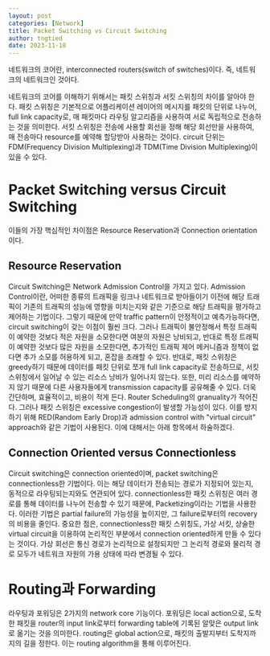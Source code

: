 ```yaml
---
layout: post
categories: [Network]
title: Packet Switching vs Circuit Switching
author: tngtied
date: 2023-11-18
---
```


네트워크의 코어란, interconnected routers(switch of switches)이다. 즉, 네트워크의 네트워크인 것이다.

네트워크의 코어를 이해하기 위해서는 패킷 스위칭과 서킷 스위칭의 차이를 알아야 한다.
패킷 스위칭은 기본적으로 어플리케이션 레이어의 메시지를 패킷의 단위로 나누어, full link capacity로, 매 패킷마다 라우팅 알고리즘을 사용하여 서로 독립적으로 전송하는 것을 의미한다.
서킷 스위칭은 전송에 사용할 회선을 정해 해당 회선만을 사용하여, 매 전송마다 resource를 예약해 할당받아 사용하는 것이다. circuit 단위는 FDM(Frequency Division Multiplexing)과 TDM(Time Division Multiplexing)이 있을 수 있다.

# Packet Switching versus Circuit Switching

이들의 가장 핵심적인 차이점은 Resource Reservation과 Connection orientation이다.

## Resource Reservation

Circuit Switching은 Network Admission Control을 가지고 있다. Admission Control이란, 어떠한 종류의 트래픽을 링크나 네트워크로 받아들이기 이전에 해당 트래픽이 기존의 트래픽의 성능에 영향을 미치는지와 같은 기준으로 해당 트래픽을 평가하고 제어하는 기법이다. 그렇기 때문에 만약 traffic pattern이 안정적이고 예측가능하다면, circuit switching이 갖는 이점이 훨씬 크다. 그러나 트래픽이 불안정해서 특정 트래픽이 예약한 것보다 적은 자원을 소모한다면 여분의 자원은 낭비되고, 반대로 특정 트래픽이 예약한 것보다 많은 자원을 소모한다면, 추가적인 트래픽 제어 메커니즘과 정책이 없다면 추가 소모를 허용하게 되고, 혼잡을 초래할 수 있다.
반대로, 패킷 스위칭은 greedy하기 때문에 데이터를 패킷 단위로 쪼개 full link capacity로 전송하므로, 서킷 스위칭에서 일어날 수 있는 리소스 낭비가 일어나지 않는다. 또한, 미리 리소스를 예약하지 않기 때문에 다른 사용자들에게 transmission capacity를 공유해줄 수 있다. 더욱 간단하며, 효율적이고, 비용이 적게 든다. Router Scheduling의 granuality가 적어진다.
그러나 패킷 스위칭은 excessive congestion이 발생할 가능성이 있다. 이를 방지하기 위해 RED(Random Early Drop)과 admission control with "virtual circuit" approach와 같은 기법이 사용된다.
이에 대해서는 아래 항목에서 하술하겠다.

## Connection Oriented versus Connectionless

Circuit switching은 connection oriented이며, packet switching은 connectionless한 기법이다. 이는 해당 데이터가 전송되는 경로가 지정되어 있는지, 동적으로 라우팅되는지와도 연관되어 있다. connectionless한 패킷 스위칭은 여러 경로를 통해 데이터를 나누어 전송할 수 있기 때문에, Packetizing이라는 기법을 사용한다. 이러한 기법은 partial failure의 가능성을 높이지만, 그 failure로부터의 recovery의 비용을 줄인다.
중요한 점은, connectionless한 패킷 스위칭도, 가상 서킷, 상술한 virtual circuit을 이용하여 논리적인 부분에서 connection oriented하게 만들 수 있다는 것이다. 가상 회선은 통신 경로가 논리적으로 설정되지만 그 논리적 경로와 물리적 경로 모두가 네트워크 자원의 가용 상태에 따라 변경될 수 있다.

# Routing과 Forwarding

라우팅과 포워딩은 2가지의 network core 기능이다. 포워딩은 local action으로, 도착한 패킷을 router의 input link로부터 forwarding table에 기록된 알맞은 output link로 옮기는 것을 의미한다. routing은 global action으로, 패킷의 출발지부터 도착지까지의 길을 정한다. 이는 routing algorithm을 통해 이루어진다.
